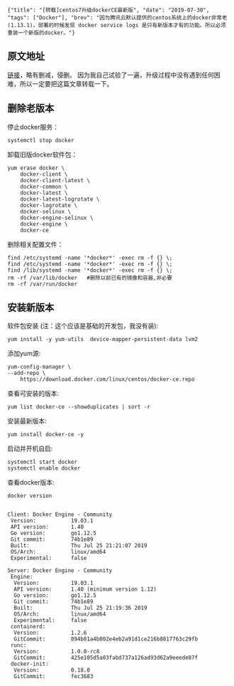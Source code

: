 ```lw-blog-meta
{"title": "[转载]centos7升级dockerCE最新版", "date": "2019-07-30", "tags": ["Docker"], "brev": "因为腾讯云默认提供的centos系统上的docker非常老(1.13.1)，部署的时候发现 docker service logs 是只有新版本才有的功能。所以必须重装一个新版的docker。"}
```

## 原文地址

[链接](https://www.cnblogs.com/wdliu/p/10194332.html)，略有删减，侵删。
因为我自己试验了一遍，升级过程中没有遇到任何困难，所以一定要把这篇文章转载一下。

## 删除老版本

停止docker服务：

```shell
systemctl stop docker
```

卸载旧版docker软件包：

```shell
yum erase docker \
    docker-client \
    docker-client-latest \
    docker-common \
    docker-latest \
    docker-latest-logrotate \
    docker-logrotate \
    docker-selinux \
    docker-engine-selinux \
    docker-engine \
    docker-ce
```

删除相关配置文件：

```shell
find /etc/systemd -name '*docker*' -exec rm -f {} \;
find /etc/systemd -name '*docker*' -exec rm -f {} \;
find /lib/systemd -name '*docker*' -exec rm -f {} \;
rm -rf /var/lib/docker   #删除以前已有的镜像和容器,非必要
rm -rf /var/run/docker  
```

## 安装新版本

软件包安装 (注：这个应该是基础的开发包，我没有装):

```shell
yum install -y yum-utils  device-mapper-persistent-data lvm2
```

添加yum源:

```shell
yum-config-manager \
--add-repo \
    https://download.docker.com/linux/centos/docker-ce.repo
```

查看可安装的版本:

```shell
yum list docker-ce --showduplicates | sort -r
```

安装最新版本:

```shell
yum install docker-ce -y
```

启动并开机自启:

```shell
systemctl start docker
systemctl enable docker
```

查看docker版本:

```shell
docker version 


Client: Docker Engine - Community
 Version:           19.03.1
 API version:       1.40
 Go version:        go1.12.5
 Git commit:        74b1e89
 Built:             Thu Jul 25 21:21:07 2019
 OS/Arch:           linux/amd64
 Experimental:      false

Server: Docker Engine - Community
 Engine:
  Version:          19.03.1
  API version:      1.40 (minimum version 1.12)
  Go version:       go1.12.5
  Git commit:       74b1e89
  Built:            Thu Jul 25 21:19:36 2019
  OS/Arch:          linux/amd64
  Experimental:     false
 containerd:
  Version:          1.2.6
  GitCommit:        894b81a4b802e4eb2a91d1ce216b8817763c29fb
 runc:
  Version:          1.0.0-rc8
  GitCommit:        425e105d5a03fabd737a126ad93d62a9eeede87f
 docker-init:
  Version:          0.18.0
  GitCommit:        fec3683
```
